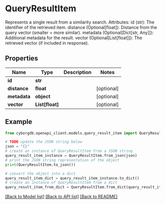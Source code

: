 # QueryResultItem

Represents a single result from a similarity search.  Attributes:     id (str): The identifier of the retrieved item.     distance (Optional[float]): Distance from the query vector (smaller = more similar).     metadata (Optional[Dict[str, Any]]): Additional metadata for the result.     vector (Optional[List[float]]): The retrieved vector (if included in response).

## Properties

Name | Type | Description | Notes
------------ | ------------- | ------------- | -------------
**id** | **str** |  | 
**distance** | **float** |  | [optional] 
**metadata** | **object** |  | [optional] 
**vector** | **List[float]** |  | [optional] 

## Example

```python
from cyborgdb.openapi_client.models.query_result_item import QueryResultItem

# TODO update the JSON string below
json = "{}"
# create an instance of QueryResultItem from a JSON string
query_result_item_instance = QueryResultItem.from_json(json)
# print the JSON string representation of the object
print(QueryResultItem.to_json())

# convert the object into a dict
query_result_item_dict = query_result_item_instance.to_dict()
# create an instance of QueryResultItem from a dict
query_result_item_from_dict = QueryResultItem.from_dict(query_result_item_dict)
```
[[Back to Model list]](../README.md#documentation-for-models) [[Back to API list]](../README.md#documentation-for-api-endpoints) [[Back to README]](../README.md)


